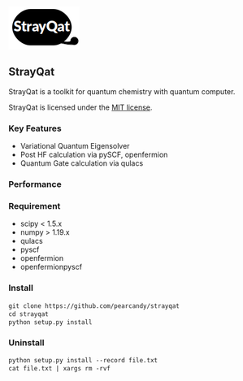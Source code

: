 
![strayqat_logo](https://github.com/pearcandy/strayqat/blob/master/img/logo.png?raw=true)

## StrayQat

StrayQat is a toolkit for quantum chemistry with quantum computer.

StrayQat is licensed under the [MIT license](https://github.com/qulacs/qulacs/blob/master/LICENSE).

### Key Features
- Variational Quantum Eigensolver
- Post HF calculation via pySCF, openfermion
- Quantum Gate calculation via qulacs

### Performance

### Requirement
- scipy < 1.5.x
- numpy > 1.19.x
- qulacs
- pyscf
- openfermion
- openfermionpyscf

### Install
```
git clone https://github.com/pearcandy/strayqat
cd strayqat
python setup.py install
```

### Uninstall
```
python setup.py install --record file.txt  
cat file.txt | xargs rm -rvf
```
